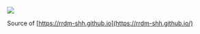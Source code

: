 ![](https://github.com/rrdm-shh/rrdm-shh.github.io/workflows/Hugo%20test/badge.svg)

Source of [https://rrdm-shh.github.io](https://rrdm-shh.github.io/)